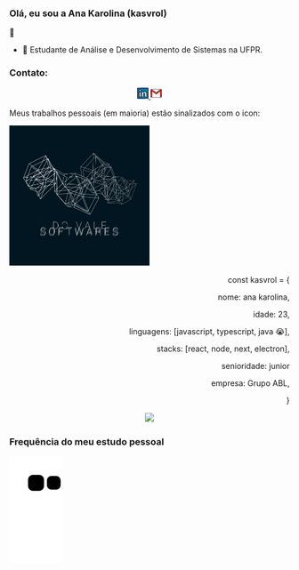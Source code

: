 <h3>Olá, eu sou a Ana Karolina (kasvrol)</h3>👋

-   🌱 Estudante de Análise e Desenvolvimento de Sistemas na UFPR.

<h3>Contato:</h3>
<div align="center" display="flex">
<a href="https://www.linkedin.com/in/kasvrol/">
<img height="20vw" width="20vw" src="https://github.com/kasvrol/kasvrol/blob/main/image/linkedin.png"/>
</a>
<a href="santosak1999@gmail.com">
<img height="20vw"  width="20vw" src="https://github.com/kasvrol/kasvrol/blob/main/image/gmail.png"/>
</a>
</div>

<div align="left">
  <p>Meus trabalhos pessoais (em maioria) estão sinalizados com o icon:</p>
  <img height="auto" width="50%" src="https://github.com/kasvrol/kasvrol/blob/main/image/icon.png"/>
  </div>
  <div align="right" height="auto" width="20vw">
  <p>const kasvrol = {</p>
    <p>nome: ana karolina,</p>
      <p>idade: 23,</p>
      <p>linguagens: [javascript, typescript, java 😭],</p>
      <p>stacks: [react, node, next, electron],</p>
      <p>senioridade: junior</p>
      <p>empresa: Grupo ABL,</p>
        <p>}</p>
  </div>
  </div>

<div align="center" display="flex">
  <a href="https://github.com/kasvrol">
  <img height="170em" src="https://github-readme-stats.vercel.app/api/top-langs/?username=kasvrol&layout=compact&langs_count=7&theme=dark"/>
  </a>
</div>

<h3>Frequência do meu estudo pessoal</h3>

![Snake animation](https://github.com/kasvrol/kasvrol/blob/output/github-contribution-grid-snake.svg)
